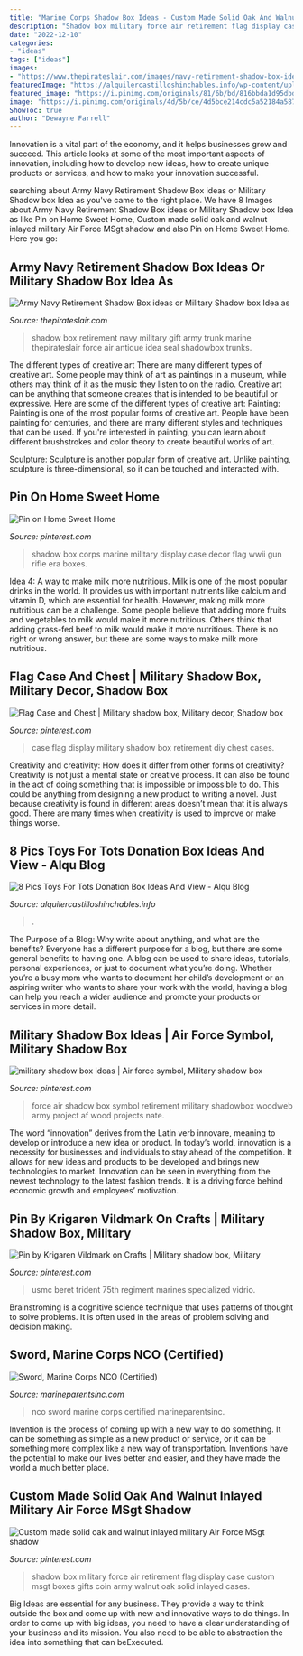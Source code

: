 ```yaml
---
title: "Marine Corps Shadow Box Ideas - Custom Made Solid Oak And Walnut Inlayed Military Air Force Msgt Shadow"
description: "Shadow box military force air retirement flag display case custom msgt boxes gifts coin army walnut oak solid inlayed cases"
date: "2022-12-10"
categories:
- "ideas"
tags: ["ideas"]
images:
- "https://www.thepirateslair.com/images/navy-retirement-shadow-box-ideas/cwoastiles-shadowbox-3a.jpg"
featuredImage: "https://alquilercastilloshinchables.info/wp-content/uploads/2020/05/62-Best-Toys-for-Tots-images-Toys-for-tots-Toys-Marine-corps-...-1.jpg"
featured_image: "https://i.pinimg.com/originals/81/6b/bd/816bbda1d95dbd9bdf2ae89ae53c4617.jpg"
image: "https://i.pinimg.com/originals/4d/5b/ce/4d5bce214cdc5a52184a5879746625be.jpg"
ShowToc: true
author: "Dewayne Farrell"
---
```



Innovation is a vital part of the economy, and it helps businesses grow and succeed. This article looks at some of the most important aspects of innovation, including how to develop new ideas, how to create unique products or services, and how to make your innovation successful.

	

		
searching about Army Navy Retirement Shadow Box ideas or Military Shadow box Idea as you've came to the right place. We have 8 Images about Army Navy Retirement Shadow Box ideas or Military Shadow box Idea as like Pin on Home Sweet Home, Custom made solid oak and walnut inlayed military Air Force MSgt shadow and also Pin on Home Sweet Home. Here you go:
		
    
## Army Navy Retirement Shadow Box Ideas Or Military Shadow Box Idea As

<img loading=lazy src="https://www.thepirateslair.com/images/navy-retirement-shadow-box-ideas/cwoastiles-shadowbox-3a.jpg" onerror="this.onerror=null;this.src='https://tse3.mm.bing.net/th?id=OIP.2yWyQNcNYJZaGdUr5JgUnAHaFj&amp;pid=15.1';" alt="Army Navy Retirement Shadow Box ideas or Military Shadow box Idea as">

_Source: thepirateslair.com_

>shadow box retirement navy military gift army trunk marine thepirateslair force air antique idea seal shadowbox trunks. 

	

The different types of creative art
There are many different types of creative art. Some people may think of art as paintings in a museum, while others may think of it as the music they listen to on the radio. Creative art can be anything that someone creates that is intended to be beautiful or expressive. Here are some of the different types of creative art:
Painting: Painting is one of the most popular forms of creative art. People have been painting for centuries, and there are many different styles and techniques that can be used. If you're interested in painting, you can learn about different brushstrokes and color theory to create beautiful works of art.

Sculpture: Sculpture is another popular form of creative art. Unlike painting, sculpture is three-dimensional, so it can be touched and interacted with.

    
## Pin On Home Sweet Home

<img loading=lazy src="https://i.pinimg.com/originals/81/6b/bd/816bbda1d95dbd9bdf2ae89ae53c4617.jpg" onerror="this.onerror=null;this.src='https://tse3.mm.bing.net/th?id=OIP.iP0q7joNIZTukUOuAXHT9AHaKr&amp;pid=15.1';" alt="Pin on Home Sweet Home">

_Source: pinterest.com_

>shadow box corps marine military display case decor flag wwii gun rifle era boxes. 

	

Idea 4: A way to make milk more nutritious.
Milk is one of the most popular drinks in the world. It provides us with important nutrients like calcium and vitamin D, which are essential for health. However, making milk more nutritious can be a challenge. Some people believe that adding more fruits and vegetables to milk would make it more nutritious. Others think that adding grass-fed beef to milk would make it more nutritious. There is no right or wrong answer, but there are some ways to make milk more nutritious.

    
## Flag Case And Chest | Military Shadow Box, Military Decor, Shadow Box

<img loading=lazy src="https://i.pinimg.com/originals/83/4b/11/834b11d6413f9b28737fd3f67f5bfc3d.jpg" onerror="this.onerror=null;this.src='https://tse4.mm.bing.net/th?id=OIP.6UH_l1As-Pn5enye6NnYYgHaJ4&amp;pid=15.1';" alt="Flag Case and Chest | Military shadow box, Military decor, Shadow box">

_Source: pinterest.com_

>case flag display military shadow box retirement diy chest cases. 

	

Creativity and creativity: How does it differ from other forms of creativity?
Creativity is not just a mental state or creative process. It can also be found in the act of doing something that is impossible or impossible to do. This could be anything from designing a new product to writing a novel. Just because creativity is found in different areas doesn’t mean that it is always good. There are many times when creativity is used to improve or make things worse.

    
## 8 Pics Toys For Tots Donation Box Ideas And View - Alqu Blog

<img loading=lazy src="https://alquilercastilloshinchables.info/wp-content/uploads/2020/05/62-Best-Toys-for-Tots-images-Toys-for-tots-Toys-Marine-corps-...-1.jpg" onerror="this.onerror=null;this.src='https://tse2.mm.bing.net/th?id=OIP.ej6iu74ItdmLdEDLW1jkDgAAAA&amp;pid=15.1';" alt="8 Pics Toys For Tots Donation Box Ideas And View - Alqu Blog">

_Source: alquilercastilloshinchables.info_

>. 

	

The Purpose of a Blog: Why write about anything, and what are the benefits?
Everyone has a different purpose for a blog, but there are some general benefits to having one. A blog can be used to share ideas, tutorials, personal experiences, or just to document what you’re doing. Whether you’re a busy mom who wants to document her child’s development or an aspiring writer who wants to share your work with the world, having a blog can help you reach a wider audience and promote your products or services in more detail.

    
## Military Shadow Box Ideas | Air Force Symbol, Military Shadow Box

<img loading=lazy src="https://i.pinimg.com/originals/bb/52/e3/bb52e33b8146121e9ed2200233343622.jpg" onerror="this.onerror=null;this.src='https://tse4.mm.bing.net/th?id=OIP.XX6Eqb21zJRDsBohZ5uOewHaFj&amp;pid=15.1';" alt="military shadow box ideas | Air force symbol, Military shadow box">

_Source: pinterest.com_

>force air shadow box symbol retirement military shadowbox woodweb army project af wood projects nate. 

	

The word “innovation” derives from the Latin verb innovare, meaning to develop or introduce a new idea or product. In today’s world, innovation is a necessity for businesses and individuals to stay ahead of the competition. It allows for new ideas and products to be developed and brings new technologies to market. Innovation can be seen in everything from the newest technology to the latest fashion trends. It is a driving force behind economic growth and employees’ motivation.

    
## Pin By Krigaren Vildmark On Crafts | Military Shadow Box, Military

<img loading=lazy src="https://i.pinimg.com/736x/4f/4f/1a/4f4f1a19227a79cc1351df7e74587d8c.jpg" onerror="this.onerror=null;this.src='https://tse2.mm.bing.net/th?id=OIP.Sl14LR4iJxL7-ownVl7qBgHaJB&amp;pid=15.1';" alt="Pin by Krigaren Vildmark on Crafts | Military shadow box, Military">

_Source: pinterest.com_

>usmc beret trident 75th regiment marines specialized vidrio. 

	

Brainstroming is a cognitive science technique that uses patterns of thought to solve problems. It is often used in the areas of problem solving and decision making.

    
## Sword, Marine Corps NCO (Certified)

<img loading=lazy src="http://marineparentsinc.com/store/images/mw-nco-09.jpg" onerror="this.onerror=null;this.src='https://tse1.mm.bing.net/th?id=OIP.sU83gmDCxki2kt4L0kJcVAHaKM&amp;pid=15.1';" alt="Sword, Marine Corps NCO (Certified)">

_Source: marineparentsinc.com_

>nco sword marine corps certified marineparentsinc. 

	

Invention is the process of coming up with a new way to do something. It can be something as simple as a new product or service, or it can be something more complex like a new way of transportation. Inventions have the potential to make our lives better and easier, and they have made the world a much better place.

    
## Custom Made Solid Oak And Walnut Inlayed Military Air Force MSgt Shadow

<img loading=lazy src="https://i.pinimg.com/originals/4d/5b/ce/4d5bce214cdc5a52184a5879746625be.jpg" onerror="this.onerror=null;this.src='https://tse3.mm.bing.net/th?id=OIP.cbNBtxp8JcIltvmHOTjYUwHaKX&amp;pid=15.1';" alt="Custom made solid oak and walnut inlayed military Air Force MSgt shadow">

_Source: pinterest.com_

>shadow box military force air retirement flag display case custom msgt boxes gifts coin army walnut oak solid inlayed cases. 

	

Big Ideas are essential for any business. They provide a way to think outside the box and come up with new and innovative ways to do things. In order to come up with big ideas, you need to have a clear understanding of your business and its mission. You also need to be able to abstraction the idea into something that can beExecuted.


